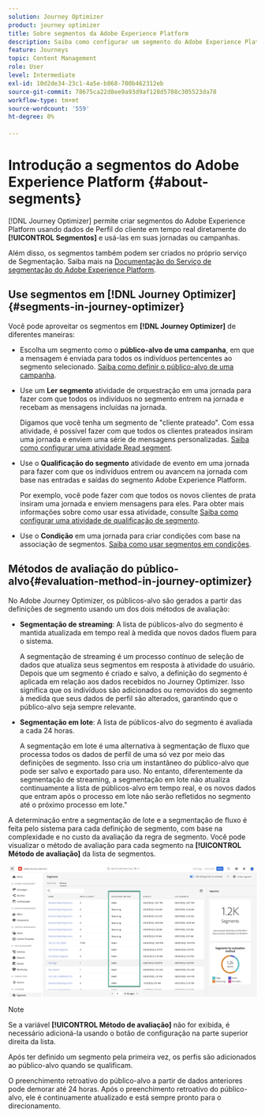 ```yaml
---
solution: Journey Optimizer
product: journey optimizer
title: Sobre segmentos da Adobe Experience Platform
description: Saiba como configurar um segmento do Adobe Experience Platform
feature: Journeys
topic: Content Management
role: User
level: Intermediate
exl-id: 10d2de34-23c1-4a5e-b868-700b462312eb
source-git-commit: 78675ca22d8ee9a93d9af128d5708c305523da78
workflow-type: tm+mt
source-wordcount: '559'
ht-degree: 0%

---
```


# Introdução a segmentos do Adobe Experience Platform {#about-segments}

[!DNL Journey Optimizer]  permite criar segmentos do Adobe Experience Platform usando dados de Perfil do cliente em tempo real diretamente do **[!UICONTROL Segmentos]** e usá-las em suas jornadas ou campanhas.

Além disso, os segmentos também podem ser criados no próprio serviço de Segmentação. Saiba mais na [Documentação do Serviço de segmentação do Adobe Experience Platform](https://experienceleague.adobe.com/docs/experience-platform/segmentation/home.html).

## Use segmentos em [!DNL Journey Optimizer] {#segments-in-journey-optimizer}

Você pode aproveitar os segmentos em **[!DNL Journey Optimizer]** de diferentes maneiras:

* Escolha um segmento como o **público-alvo de uma campanha**, em que a mensagem é enviada para todos os indivíduos pertencentes ao segmento selecionado. [Saiba como definir o público-alvo de uma campanha](../campaigns/create-campaign.md#define-the-audience-audience).

* Use um **Ler segmento** atividade de orquestração em uma jornada para fazer com que todos os indivíduos no segmento entrem na jornada e recebam as mensagens incluídas na jornada.

   Digamos que você tenha um segmento de &quot;cliente prateado&quot;. Com essa atividade, é possível fazer com que todos os clientes prateados insiram uma jornada e enviem uma série de mensagens personalizadas. [Saiba como configurar uma atividade Read segment](../building-journeys/read-segment.md#configuring-segment-trigger-activity).

* Use o **Qualificação do segmento** atividade de evento em uma jornada para fazer com que os indivíduos entrem ou avancem na jornada com base nas entradas e saídas do segmento Adobe Experience Platform.

   Por exemplo, você pode fazer com que todos os novos clientes de prata insiram uma jornada e enviem mensagens para eles. Para obter mais informações sobre como usar essa atividade, consulte [Saiba como configurar uma atividade de qualificação de segmento](../building-journeys/segment-qualification-events.md).

* Use o **Condição** em uma jornada para criar condições com base na associação de segmentos. [Saiba como usar segmentos em condições](../building-journeys/condition-activity.md#using-a-segment).

## Métodos de avaliação do público-alvo{#evaluation-method-in-journey-optimizer}

No Adobe Journey Optimizer, os públicos-alvo são gerados a partir das definições de segmento usando um dos dois métodos de avaliação:

* **Segmentação de streaming**: A lista de públicos-alvo do segmento é mantida atualizada em tempo real à medida que novos dados fluem para o sistema.

   A segmentação de streaming é um processo contínuo de seleção de dados que atualiza seus segmentos em resposta à atividade do usuário. Depois que um segmento é criado e salvo, a definição do segmento é aplicada em relação aos dados recebidos no Journey Optimizer. Isso significa que os indivíduos são adicionados ou removidos do segmento à medida que seus dados de perfil são alterados, garantindo que o público-alvo seja sempre relevante.

* **Segmentação em lote**: A lista de públicos-alvo do segmento é avaliada a cada 24 horas.

   A segmentação em lote é uma alternativa à segmentação de fluxo que processa todos os dados de perfil de uma só vez por meio das definições de segmento. Isso cria um instantâneo do público-alvo que pode ser salvo e exportado para uso. No entanto, diferentemente da segmentação de streaming, a segmentação em lote não atualiza continuamente a lista de públicos-alvo em tempo real, e os novos dados que entram após o processo em lote não serão refletidos no segmento até o próximo processo em lote.&quot;

A determinação entre a segmentação de lote e a segmentação de fluxo é feita pelo sistema para cada definição de segmento, com base na complexidade e no custo da avaliação da regra de segmento. Você pode visualizar o método de avaliação para cada segmento na **[!UICONTROL Método de avaliação]** da lista de segmentos.

![](assets/evaluation-method.png)

>[!NOTE]
>
>Se a variável **[!UICONTROL Método de avaliação]** não for exibida, é necessário adicioná-la usando o botão de configuração na parte superior direita da lista.

Após ter definido um segmento pela primeira vez, os perfis são adicionados ao público-alvo quando se qualificam.

O preenchimento retroativo do público-alvo a partir de dados anteriores pode demorar até 24 horas. Após o preenchimento retroativo do público-alvo, ele é continuamente atualizado e está sempre pronto para o direcionamento.
